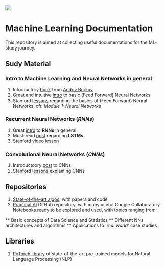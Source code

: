 <img src="https://www.google.com/url?sa=i&source=images&cd=&ved=2ahUKEwibsqTk3KzjAhUKKewKHR-lBhQQjRx6BAgBEAU&url=https%3A%2F%2Findia.googleblog.com%2F2018%2F07%2Fthe-machine-learning-crash-course-mlcc.html&psig=AOvVaw0LwGMju4l1AVQ7MgwRGJz_&ust=1562929619636398">


# Machine Learning Documentation

This repository is aimed at collecting useful documentations for the ML-study journey.

## Sudy Material
### Intro to Machine Learning and Neural Networks in general
1. Introductory <a href="http://themlbook.com/wiki/doku.php" target="_blank">book</a> from <a href="https://www.linkedin.com/in/andriyburkov/" target="_blank">Andriy Burkov</a>
2. Great and intuitive <a href="http://neuralnetworksanddeeplearning.com/chap1.html" target="_blank">intro</a> to basic (Feed Forward) Neural Networks
3. Stanford <a href="http://cs231n.github.io/" target="_blank">lessons</a> regarding the basics of (Feed Forward) Neural Networks: cfr. _Module 1: Neural Networks_

### Recurrent Neural Networks (_RNNs_)
1. Great <a href="http://karpathy.github.io/2015/05/21/rnn-effectiveness/" target="_blank">intro</a> to __RNNs__ in general
2. Must-read <a href="http://colah.github.io/posts/2015-08-Understanding-LSTMs/" target="_blank">post</a> regarding __LSTMs__
3. Stanford <a href="https://www.youtube.com/watch?v=6niqTuYFZLQ" target="_blank">video lesson</a>

### Convolutional Neural Networks (_CNNs_)
1. Introductoory <a href="https://skymind.ai/wiki/convolutional-network" target="_blank">post</a> to CNNs
2. Stanford <a href="http://cs231n.github.io/" target="_blank">lessons</a> explaining CNNs 

## Repositories
1. <a href="https://paperswithcode.com/sota" target="_blank">State-of-the-art algos</a>, with papers and code
2. <a href="https://github.com/GokuMohandas/practicalAI" target="_blank">Practical AI</a> GitHub repository, with many useful Google Collaboratory Notebooks ready to be explored and used, with topics ranging from:

** Basic concepts of Data Science and Statistics
** Different NNs architectures and algorithms
** Applications to '_real world_' case studies

## Libraries
1. <a href="https://huggingface.co/pytorch-transformers/" target="_blank"> PyTorch library</a> of state-of-the-art pre-trained models for Natural Language Processing (NLP)

  



